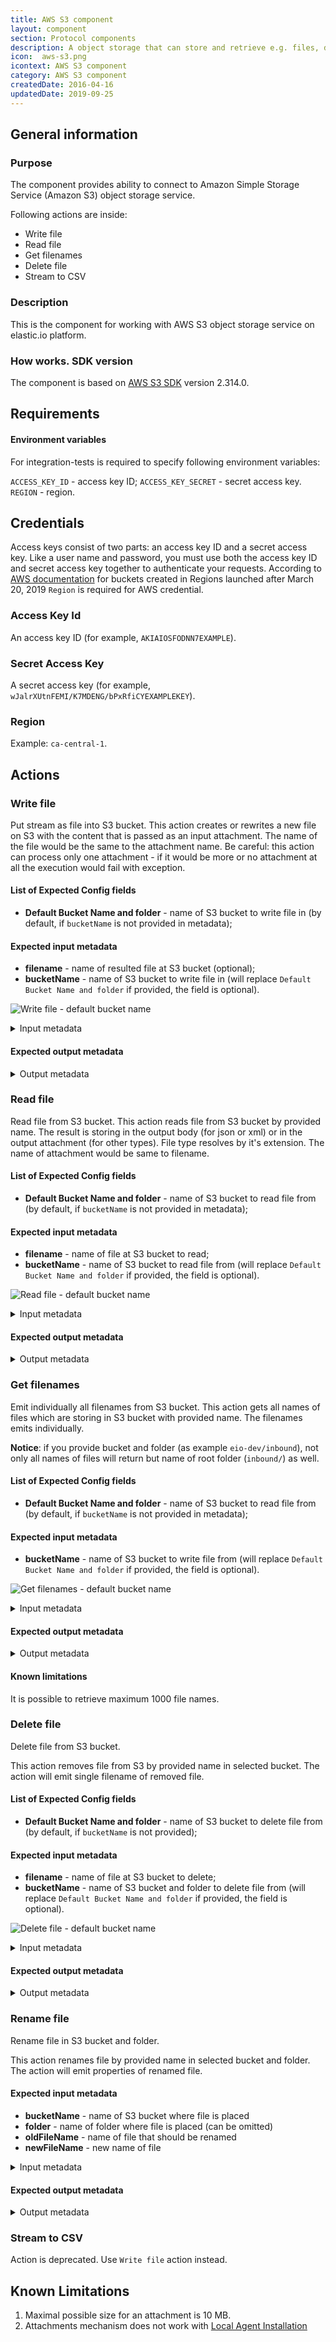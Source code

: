 ```yaml
---
title: AWS S3 component
layout: component
section: Protocol components
description: A object storage that can store and retrieve e.g. files, documents or images from any place on the Internet.
icon:  aws-s3.png
icontext: AWS S3 component
category: AWS S3 component
createdDate: 2016-04-16
updatedDate: 2019-09-25
---
```

## General information

### Purpose

The component provides ability to connect to Amazon Simple Storage Service (Amazon S3) object storage service.

Following actions are inside:
- Write file
- Read file
- Get filenames
- Delete file
- Stream to CSV

### Description  

This is the component for working with AWS S3 object storage service on elastic.io platform.

### How works. SDK version  

The component is based on [AWS S3 SDK](https://aws.amazon.com/sdk-for-node-js/ 'SDK for NodeJS') version 2.314.0.

## Requirements

#### Environment variables

For integration-tests is required to specify following environment variables:

`ACCESS_KEY_ID` - access key ID;
`ACCESS_KEY_SECRET` - secret access key.
`REGION` - region.

## Credentials

Access keys consist of two parts: an access key ID and a secret access key.
Like a user name and password, you must use both the access key ID and secret access key together to authenticate your requests.
According to [AWS documentation](https://docs.aws.amazon.com/AmazonS3/latest/dev/UsingBucket.html#access-bucket-intro) for buckets created in Regions launched after March 20, 2019 `Region` is required for AWS credential.

### Access Key Id

An access key ID (for example, `AKIAIOSFODNN7EXAMPLE`).

### Secret Access Key

A secret access key (for example, `wJalrXUtnFEMI/K7MDENG/bPxRfiCYEXAMPLEKEY`).

### Region

Example: `ca-central-1`.

## Actions

### Write file

Put stream as file into S3 bucket.
This action creates or rewrites a new file on S3 with the content that is passed as an input attachment.
The name of the file would be the same to the attachment name.
Be careful: this action can process only one attachment - if it would be more or no attachment at all the execution would fail with exception.

#### List of Expected Config fields

 - **Default Bucket Name and folder** - name of S3 bucket to write file in (by default, if `bucketName` is not provided in metadata);

#### Expected input metadata

 - **filename** - name of resulted file at S3 bucket (optional);
 - **bucketName** - name of S3 bucket to write file in (will replace `Default Bucket Name and folder` if provided, the field is optional).

![ Write file - default bucket name](https://user-images.githubusercontent.com/40201204/59688384-448b5b80-91e6-11e9-8dd0-e007983055c8.png)

<details>
<summary>Input metadata</summary>

```json
{
  "type": "object",
  "properties": {
    "filename": {
      "type": "string",
      "required": false
    },
    "bucketName": {
      "type": "string",
      "required": false
    }
  }
}
```
</details>

#### Expected output metadata

<details>
<summary>Output metadata</summary>

```json
{
  "type": "object",
  "properties": {
    "ETag": {
      "type": "string",
      "required": true
    },
    "Location": {
      "type": "string",
      "required": false
    },
    "Key": {
      "type": "string",
      "required": true
    },
    "Bucket": {
      "type": "string",
      "required": true
    }
  }
}
```
</details>

### Read file

Read file from S3 bucket.
This action reads file from S3 bucket by provided name. The result is storing in the output body (for json or xml) or in the output attachment (for other types).
File type resolves by it's extension. The name of attachment would be same to filename.

#### List of Expected Config fields

 - **Default Bucket Name and folder** - name of S3 bucket to read file from (by default, if `bucketName` is not provided in metadata);

#### Expected input metadata

 - **filename** - name of file at S3 bucket to read;
 - **bucketName** - name of S3 bucket to read file from (will replace `Default Bucket Name and folder` if provided, the field is optional).

![Read file - default bucket name](https://user-images.githubusercontent.com/40201204/59688635-ced3bf80-91e6-11e9-8c17-a172a1dadce2.png)

<details>
<summary>Input metadata</summary>

```json
{
  "type": "object",
  "properties": {
    "filename": {
      "type": "string",
      "required": true
    },
    "bucketName": {
      "type": "string",
      "required": false
    }
  }
}
```
</details>

#### Expected output metadata

<details>
<summary>Output metadata</summary>

```json
{
  "type": "object",
  "properties": {
    "filename": {
      "type": "string",
      "required": true
    }
  }
}
```
</details>

### Get filenames

Emit individually all filenames from S3 bucket.
This action gets all names of files which are storing in S3 bucket with provided name.
The filenames emits individually.

**Notice**: if you provide bucket and folder (as example `eio-dev/inbound`), not only all names of files will  return but name of root folder (`inbound/`) as well.

#### List of Expected Config fields

 - **Default Bucket Name and folder** - name of S3 bucket to read file from (by default, if `bucketName` is not provided in metadata);

#### Expected input metadata

 - **bucketName** - name of S3 bucket to write file from (will replace `Default Bucket Name and folder` if provided, the field is optional).

![Get filenames - default bucket name](https://user-images.githubusercontent.com/40201204/59688813-1fe3b380-91e7-11e9-8f54-a90b2b601eea.png)

<details>
<summary>Input metadata</summary>

```json
{
  "type": "object",
  "properties": {
    "bucketName": {
      "type": "string",
      "required": false
    }
  }
}
```
</details>

#### Expected output metadata

<details>
<summary>Output metadata</summary>

```json
{
  "type": "object",
  "properties": {
    "ETag": {
      "type": "string",
      "required": true
    },
    "Location": {
      "type": "string",
      "required": false
    },
    "Key": {
      "type": "string",
      "required": true
    },
    "Bucket": {
      "type": "string",
      "required": true
    }
  }
}
```
</details>

#### Known limitations

It is possible to retrieve maximum 1000 file names.

### Delete file

Delete file from S3 bucket.

This action removes file from S3 by provided name in selected bucket. The action will emit single filename of removed file.

#### List of Expected Config fields

 - **Default Bucket Name and folder** - name of S3 bucket to delete file from (by default, if `bucketName` is not provided);

#### Expected input metadata

 - **filename** - name of file at S3 bucket to delete;
 - **bucketName** - name of S3 bucket and folder to delete file from (will replace `Default Bucket Name and folder` if provided, the field is optional).

![Delete file - default bucket name](https://user-images.githubusercontent.com/40201204/59688635-ced3bf80-91e6-11e9-8c17-a172a1dadce2.png)

<details>
<summary>Input metadata</summary>

```json
{
  "type": "object",
  "properties": {
    "filename": {
      "type": "string",
      "required": true
    },
    "bucketName": {
      "type": "string",
      "required": false
    }
  }
}
```
</details>

#### Expected output metadata

<details>
<summary>Output metadata</summary>

```json
{
  "type": "object",
  "properties": {
    "filename": {
      "type": "string",
      "required": true
    }
  }
}
```
</details>


### Rename file

Rename file in S3 bucket and folder.

This action renames file by provided name in selected bucket and folder.
The action will emit properties of renamed file.

#### Expected input metadata

 - **bucketName** - name of S3 bucket where file is placed
 - **folder** - name of folder where file is placed (can be omitted)
 - **oldFileName** - name of file that should be renamed
 - **newFileName** - new name of file

<details>
<summary>Input metadata</summary>

```json
{
  "type": "object",
  "properties": {
    "bucketName": {
      "title":"Bucket Name and folder",
      "type": "string",
      "required": true
    },
    "folder": {
      "type": "string",
      "required": false
    },
    "oldFileName": {
      "type": "string",
      "required": true
    },
    "newFileName": {
      "type": "string",
      "required": true
    }
  }
}
```
</details>

#### Expected output metadata

<details>
<summary>Output metadata</summary>

```json
{
  "type": "object",
  "properties": {
    "Key": {
      "type": "string",
      "required": true
    },
    "LastModified": {
      "type": "string",
      "required": true
    },
    "ETag": {
      "type": "string",
      "required": true
    },
    "Size": {
      "type": "number",
      "required": true
    },
    "StorageClass": {
      "type": "string",
      "required": true
    },
    "Owner": {
      "type": "object",
      "required": true,
      "properties": {
        "ID": {
          "type": "string",
          "required": true
        }
      }
    }
  }
}
```
</details>

### Stream to CSV

Action is deprecated. Use `Write file` action instead.

## Known Limitations

1. Maximal possible size for an attachment is 10 MB.
2. Attachments mechanism does not work with [Local Agent Installation](https://support.elastic.io/support/solutions/articles/14000076461-announcing-the-local-agent-)
